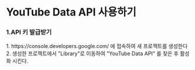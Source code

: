 <h1>YouTube Data API 사용하기</h1>
<h3>1.API 키 발급받기 </h3>
1. https://console.developers.google.com/ 에 접속하여 새 프로젝트를 생성한다
2. 생성한 프로젝트에서 "Library"로 이동하여 "YouTube Data API" 를 찾은 후 활성화 시킨다.
